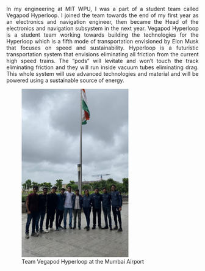 
<p align = "justify">
In my engineering at MIT WPU, I was a part of a student team called Vegapod Hyperloop. I joined the team towards the end of my first year as an electronics and navigation engineer, then became the Head of the electronics and navigation subsystem in the next year.
Vegapod Hyperloop is a student team working towards building the technologies for the Hyperloop which is a fifth mode of transportation envisioned by Elon Musk that focuses on speed and sustainability. Hyperloop is a futuristic transportation system that envisions eliminating all friction from the current high speed trains. The “pods” will levitate and won’t touch the track eliminating friction and they will run inside vacuum tubes eliminating drag. This whole system will use advanced technologies and material and will be powered using a sustainable source of energy. 
</p>
<figure>
  <img src="https://raw.githubusercontent.com/Achintya-Chaware/Achintya-Chaware.github.io/master/images/Scotland%20Blog%201.jpeg" width = "280"/>
  <figcaption>Team Vegapod Hyperloop at the Mumbai Airport</figcaption>
</figure>
